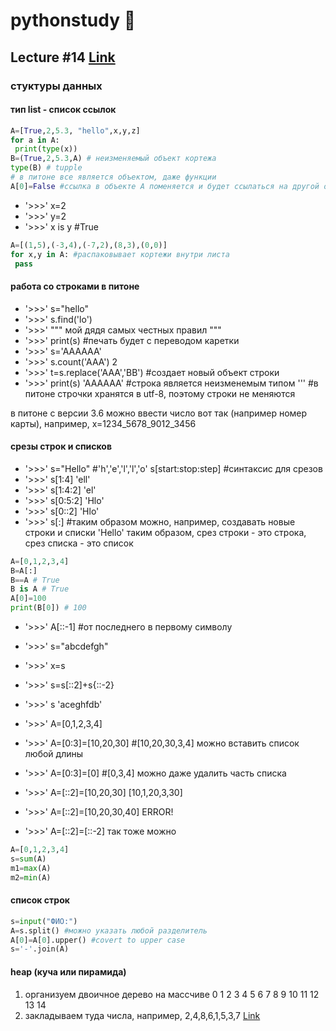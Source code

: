 # pythonstudy :memo:
## Lecture #14 [Link](https://www.youtube.com/watch?v=I9YB4qrYGDc&list=PLRDzFCPr95fK7tr47883DFUbm4GeOjjc0&index=14)
### стуктуры данных
#### тип list - список ссылок
```python
A=[True,2,5.3, "hello",x,y,z]
for a in A:
 print(type(x))
B=(True,2,5.3,A) # неизменяемый объект кортежа
type(B) # tupple
# в питоне все является объектом, даже функции
A[0]=False #ссылка в объекте А поменяется и будет ссылаться на другой объект. При этом B не меняется, он по прежнему ссылается на тот же А
```
* '>>>' x=2
* '>>>' y=2
* '>>>' x is y #True

```python
A=[(1,5),(-3,4),(-7,2),(8,3),(0,0)]
for x,y in A: #распаковывает кортежи внутри листа
 pass
```
#### работа со строками в питоне

* '>>>' s="hello"
* '>>>' s.find('lo')
* '>>>' """ мой дядя самых честных правил """
* '>>>' print(s) #печать будет с переводом каретки
* '>>>' s='AAAAAA'
* '>>>' s.count('AAA')
2
* '>>>' t=s.replace('AAA','BB') #создает новый объект строки
* '>>>' print(s)
'AAAAAA' #строка является неизменемым типом
''' #в питоне строчки хранятся в utf-8, поэтому строки не меняются

в питоне с версии 3.6 можно ввести число вот так (например номер карты), например, x=1234_5678_9012_3456

#### срезы строк и списков
* '>>>' s="Hello" #'h','e','l','l','o'
s[start:stop:step] #синтаксис для срезов
* '>>>' s[1:4]
'ell'
* '>>>' s[1:4:2]
'el'
* '>>>' s[0:5:2]
'Hlo'
* '>>>' s[0::2]
'Hlo'
* '>>>' s[:] #таким образом можно, например, создавать новые строки и списки
'Hello'
таким образом, срез строки - это строка, срез списка - это список

```python
A=[0,1,2,3,4]
B=A[:]
B==A # True
B is A # True
A[0]=100
print(B[0]) # 100
```
* '>>>' A[::-1] #от последнего в первому символу
* '>>>' s="abcdefgh"
* '>>>' x=s
* '>>>' s=s[::2]+s{::-2}
* '>>>' s
'aceghfdb'

* '>>>' A=[0,1,2,3,4]
* '>>>' A=[0:3]=[10,20,30] #[10,20,30,3,4] можно вставить список любой длины
* '>>>' A=[0:3]=[0] #[0,3,4] можно даже удалить часть списка
* '>>>' A=[::2]=[10,20,30]
[10,1,20,3,30]
* '>>>' A=[::2]=[10,20,30,40]
ERROR!
* '>>>' A=[::2]=[::-2] так тоже можно

```python
A=[0,1,2,3,4]
s=sum(A)
m1=max(A)
m2=min(A)
```

#### список строк

```python
s=input("ФИО:")
A=s.split() #можно указать любой разделитель
A[0]=A[0].upper() #covert to upper case
s='-'.join(A)
```

#### heap (куча или пирамида)
1. организуем двоичное дерево на массчиве
0
1 2
3 4 5 6
7 8 9 10 11 12 13 14
1. закладываем туда числа, например, 2,4,8,6,1,5,3,7
[Link](https://neerc.ifmo.ru/wiki/index.php?title=%D0%94%D0%B2%D0%BE%D0%B8%D1%87%D0%BD%D0%B0%D1%8F_%D0%BA%D1%83%D1%87%D0%B0)

